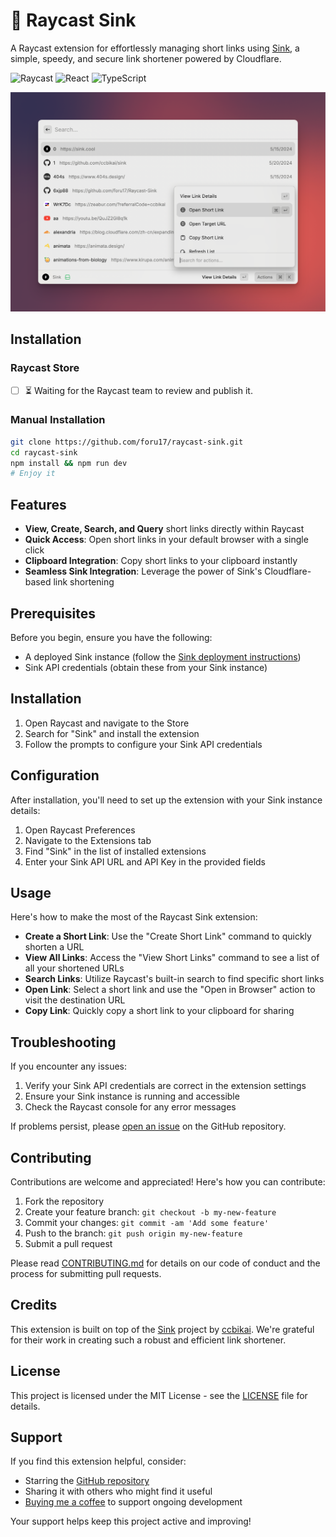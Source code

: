 # 🚀 Raycast Sink

A Raycast extension for effortlessly managing short links using [Sink](https://github.com/ccbikai/sink), a simple, speedy, and secure link shortener powered by Cloudflare.

![Raycast](https://shields.io/badge/Raycast-black?logo=raycast&style=style=fla)
![React](https://shields.io/badge/react-black?logo=react&style=style=fla)
![TypeScript](https://shields.io/badge/typescript-black?logo=typescript&style=style=fla)

![Raycast Sink Intro](./docs/images/raycast-sink-intro.png)

## Installation

### Raycast Store

- [ ] ⏳ Waiting for the Raycast team to review and publish it.

### Manual Installation

```bash
git clone https://github.com/foru17/raycast-sink.git
cd raycast-sink
npm install && npm run dev
# Enjoy it
```

## Features

- **View, Create, Search, and Query** short links directly within Raycast
- **Quick Access**: Open short links in your default browser with a single click
- **Clipboard Integration**: Copy short links to your clipboard instantly
- **Seamless Sink Integration**: Leverage the power of Sink's Cloudflare-based link shortening

## Prerequisites

Before you begin, ensure you have the following:

- A deployed Sink instance (follow the [Sink deployment instructions](https://github.com/ccbikai/sink#%EF%B8%8F-deployment))
- Sink API credentials (obtain these from your Sink instance)

## Installation

1. Open Raycast and navigate to the Store
2. Search for "Sink" and install the extension
3. Follow the prompts to configure your Sink API credentials

## Configuration

After installation, you'll need to set up the extension with your Sink instance details:

1. Open Raycast Preferences
2. Navigate to the Extensions tab
3. Find "Sink" in the list of installed extensions
4. Enter your Sink API URL and API Key in the provided fields

## Usage

Here's how to make the most of the Raycast Sink extension:

- **Create a Short Link**: Use the "Create Short Link" command to quickly shorten a URL
- **View All Links**: Access the "View Short Links" command to see a list of all your shortened URLs
- **Search Links**: Utilize Raycast's built-in search to find specific short links
- **Open Link**: Select a short link and use the "Open in Browser" action to visit the destination URL
- **Copy Link**: Quickly copy a short link to your clipboard for sharing

## Troubleshooting

If you encounter any issues:

1. Verify your Sink API credentials are correct in the extension settings
2. Ensure your Sink instance is running and accessible
3. Check the Raycast console for any error messages

If problems persist, please [open an issue](https://github.com/foru17/raycast-sink/issues) on the GitHub repository.

## Contributing

Contributions are welcome and appreciated! Here's how you can contribute:

1. Fork the repository
2. Create your feature branch: `git checkout -b my-new-feature`
3. Commit your changes: `git commit -am 'Add some feature'`
4. Push to the branch: `git push origin my-new-feature`
5. Submit a pull request

Please read [CONTRIBUTING.md](CONTRIBUTING.md) for details on our code of conduct and the process for submitting pull requests.

## Credits

This extension is built on top of the [Sink](https://github.com/ccbikai/sink) project by [ccbikai](https://github.com/ccbikai). We're grateful for their work in creating such a robust and efficient link shortener.

## License

This project is licensed under the MIT License - see the [LICENSE](LICENSE) file for details.

## Support

If you find this extension helpful, consider:

- Starring the [GitHub repository](https://github.com/yourusername/raycast-sink)
- Sharing it with others who might find it useful
- [Buying me a coffee](https://www.buymeacoffee.com/yourusername) to support ongoing development

Your support helps keep this project active and improving!
